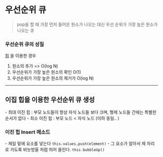 <h1> 우선순위 큐 </h1>

> pop을 할 때 가장 먼저 들어온 원소가 나오는 대신 우선 순위가 가장 높은 원소가 나오는 큐

<h3>우선순위 큐의 성질 </h3>

[힙](../heap/heap.md) 을 이용한 경우

1. 원소의 추가 => O(log N)<br/>
2. 우선순위가 가장 높은 원소의 확인 O(1)
3. 우선순위가 가장 높은 원소의 제거가 O(log N)

---

<h2>이집 힙을 이용한 우선순위 큐 생성 </h2>
- 최대 이진 힙 : 부모 노드들이 항상 자식 노드들 보다 크며, 형제 노드들 간에는 특별한 순서가 없다 
- 최소 이진 힙 : 부모 노드 < 자식 노드 (이하 동일.. )

<h3>이진 힙 Insert 메소드</h3>
- 제일 밑에 요소를 넣는다 <code>this.values.push(element)</code>
- 그 요소가 알아서 제 자리로 가도록 비눗방울 처럼 띄어 올린다. <code>this.bubbleUp()</code>
